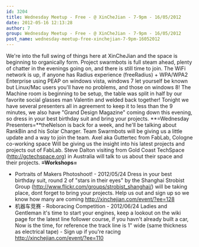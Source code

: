 ```yaml
---
id: 3204
title: Wednesday Meetup - Free - @ XinCheJian - 7-9pm - 16/05/2012
date: 2012-05-16 12:13:28
author: 7
group: Wednesday Meetup - Free - @ XinCheJian - 7-9pm - 16/05/2012
post_name: wednesday-meetup-free-xinchejian-7-9pm-16052012
---
```


We're into the full swing of things here at XinCheJian and the space is beginning to organically form. Project swarmbots is full steam ahead, plenty of chatter in the evenings going on, and there is still time to join. The WiFi network is up, if anyone has Radius experience (freeRadius) + WPA/WPA2 Enterprise using PEAP on windows vista, windows 7 let yourself be known but Linux/Mac users you'll have no problems, and those on windows 8! The Machine room is beginning to be setup, the table was split in half by our favorite social glasses man Valentin and welded back together! Tonight we have several presenters all in agreement to keep it to less than the 9 minutes, we also have "Grand Design Magazine" coming down this evening, so dress in your best birthday suit and bring your projects.
**=Wednesday Presenters=**theNelson is back for a week, and he'll be talking about RankBin and his Solar Charger. Team Swarmbots will be giving us a little update and a way to join the team. Axel aka Guttertec from FabLab, Cologne co-working space Will be giving us the insight into his latest projects and projects out of FabLab. Steve Dalton visiting from Gold Coast TechSpace (<http://gctechspace.org>) in Australia will talk to us about their space and their projects.
**=Workshops=**
* Portraits of Makers Photoshoot! - 2012/05/24 Dress in your best birthday suit, round 2 of "stars in their eyes" by the Shanghai Strobist Group (<http://www.flickr.com/groups/strobist_shanghai/>) will be taking place, dont forget to bring your projects. Help us out and sign up so we know how many are coming <http://xinchejian.com/event/?ee=128>
* 机器车竞赛 - Roboracing Competition - 2012/06/24 Ladies and Gentleman it's time to start your engines, keep a lookout on the wiki page for the latest line follower course, if you havn't already built a car, Now is the time, for reference the track line is 1" wide (same thickness as electrical tape) - Sign up if you're racing <http://xinchejian.com/event/?ee=110>